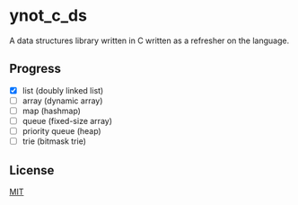 # ynot\_c\_ds

A data structures library written in C written as a refresher on the language.

## Progress

- [x] list (doubly linked list)
- [ ] array (dynamic array)
- [ ] map (hashmap)
- [ ] queue (fixed-size array)
- [ ] priority queue (heap)
- [ ] trie (bitmask trie)

## License

[MIT](LICENSE.txt)
